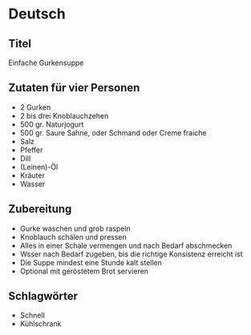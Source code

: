 # Deutsch

## Titel

Einfache Gurkensuppe

## Zutaten für vier Personen

* 2 Gurken
* 2 bis drei Knoblauchzehen
* 500 gr. Naturjogurt
* 500 gr. Saure Sahne, oder Schmand oder Creme fraiche
* Salz
* Pfeffer
* Dill
* (Leinen)-Öl
* Kräuter
* Wasser

## Zubereitung

* Gurke waschen und grob raspeln
* Knoblauch schälen und pressen
* Alles in einer Schale vermengen und nach Bedarf abschmecken
* Wsser nach Bedarf zugeben, bis die richtige Konsistenz erreicht ist
* Die Suppe mindest eine Stunde kalt stellen
* Optional mit geröstetem Brot servieren

## Schlagwörter

* Schnell
* Kühlschrank
